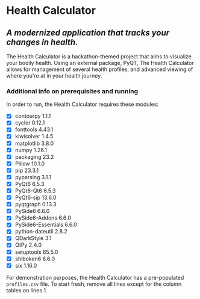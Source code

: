 # Health Calculator
## *A modernized application that tracks your changes in health.*

The Health Calculator is a hackathon-themed project that aims to visualize your bodily health. Using an external package, PyQT, The Health Calculator allows for management of several health profiles, and advanced viewing of where you're at in your health journey.

### Additional info on prerequisites and running

In order to run, the Health Calculator requires these modules:
- [x] contourpy          1.1.1
- [x] cycler             0.12.1
- [x] fonttools          4.43.1
- [x] kiwisolver         1.4.5
- [x] matplotlib         3.8.0
- [x] numpy              1.26.1
- [x] packaging          23.2
- [x] Pillow             10.1.0
- [x] pip                23.3.1
- [x] pyparsing          3.1.1
- [x] PyQt6              6.5.3
- [x] PyQt6-Qt6          6.5.3
- [x] PyQt6-sip          13.6.0
- [x] pyqtgraph          0.13.3
- [x] PySide6            6.6.0
- [x] PySide6-Addons     6.6.0
- [x] PySide6-Essentials 6.6.0
- [x] python-dateutil    2.8.2
- [x] QDarkStyle         3.1
- [x] QtPy               2.4.0
- [x] setuptools         65.5.0
- [x] shiboken6          6.6.0
- [x] six                1.16.0

For demonstration purposes, the Health Calculator has a pre-populated `profiles.csv` file. To start fresh, remove all lines except for the column tables on lines 1.
